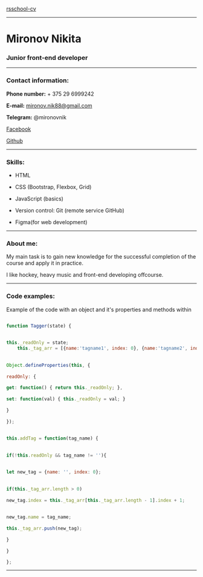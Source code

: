 [rsschool-cv](https://github.com/MironovNick/rsschool-cv)

---



# Mironov Nikita

### Junior front-end developer

---

### Contact information:



**Phone number:** + 375 29 6999242  

**E-mail:** mironov.nik88@gmail.com  

**Telegram:** @mironovnik  

[Facebook](https://)  

[Github](https://github.com/MironovNick)



---

### Skills:



* HTML  

* CSS (Bootstrap, Flexbox, Grid)  

* JavaScript (basics)  

* Version control: Git (remote service GitHub)  

* Figma(for web development)  



---

### About me:



My main task is to gain new knowledge for the successful completion of the course and apply it in practice.  

I like hockey, heavy music and front-end developing offcourse.



---
### Code examples:  



Example of the code with an object and it's properties and methods within

```javascript  

function Tagger(state) {
	
	
this._readOnly = state;
	this._tag_arr = [{name:'tagname1', index: 0}, {name:'tagname2', index: 1}];
	
	
Object.defineProperties(this, {
        
readOnly: {
             
get: function() { return this._readOnly; },
             
set: function(val) { this._readOnly = val; }
        
}
    
});
	
	
this.addTag = function(tag_name) {
		
		
if(!this.readOnly && tag_name != ''){
			
				
let new_tag = {name: '', index: 0};
				
				
if(this._tag_arr.length > 0)
					
new_tag.index = this._tag_arr[this._tag_arr.length - 1].index + 1;
				
				
new_tag.name = tag_name;
				
this._tag_arr.push(new_tag);
			
}
	
}

};


```



---

